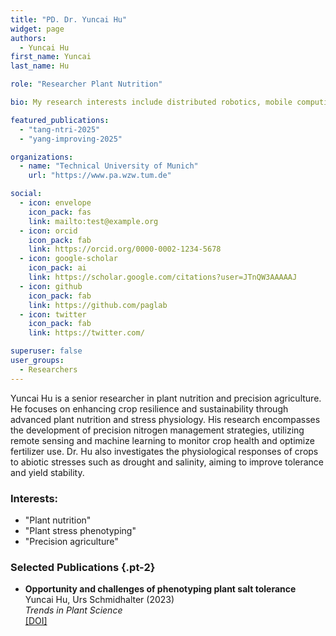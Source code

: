 ```yaml
---
title: "PD. Dr. Yuncai Hu"
widget: page
authors:
  - Yuncai Hu
first_name: Yuncai
last_name: Hu

role: "Researcher Plant Nutrition"

bio: My research interests include distributed robotics, mobile computing, and programmable matter.

featured_publications:
  - "tang-ntri-2025"
  - "yang-improving-2025"

organizations:
  - name: "Technical University of Munich"
    url: "https://www.pa.wzw.tum.de"

social:
  - icon: envelope
    icon_pack: fas
    link: mailto:test@example.org
  - icon: orcid
    icon_pack: fab
    link: https://orcid.org/0000-0002-1234-5678
  - icon: google-scholar
    icon_pack: ai
    link: https://scholar.google.com/citations?user=JTnQW3AAAAAJ
  - icon: github
    icon_pack: fab
    link: https://github.com/paglab
  - icon: twitter
    icon_pack: fab
    link: https://twitter.com/

superuser: false
user_groups:
  - Researchers
---
```


Yuncai Hu is a senior researcher in plant nutrition and precision agriculture. He focuses on enhancing crop resilience and sustainability through advanced plant nutrition and stress physiology. 
His research encompasses the development of precision nitrogen management strategies, utilizing remote sensing and machine learning to monitor crop health and optimize fertilizer use. 
Dr. Hu also investigates the physiological responses of crops to abiotic stresses such as drought and salinity, aiming to improve tolerance and yield stability.

### Interests:
  - "Plant nutrition"
  - "Plant stress phenotyping"
  - "Precision agriculture"


### Selected Publications {.pt-2}

<ul>
  <li>
    <strong>Opportunity and challenges of phenotyping plant salt tolerance</strong><br>
    Yuncai Hu, Urs Schmidhalter (2023)<br>
    <em>Trends in Plant Science</em><br>
    <a href="https://doi.org/10.1016/j.tplants.2022.12.010">[DOI]</a>
  </li>
</ul>